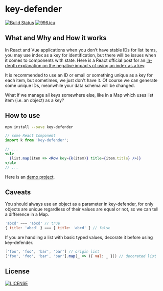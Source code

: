 # key-defender

[![Build Status](https://travis-ci.org/oychao/key-defender.svg?branch=master)](https://travis-ci.org/oychao/key-defender) [![996.icu](https://img.shields.io/badge/link-996.icu-red.svg)](https://996.icu)

## What and Why and How it works

In React and Vue applications when you don't have stable IDs for list items, you may use index as a key for identification, but there will be issues when it comes to components with state. Here is a React official post for an [in-depth explanation on the negative impacts of using an index as a key][1].

It is recommended to use an ID or email or something unique as a key for each item, but sometimes, we just don't have it. Of course we can generate some unique IDs, meanwhile your data schema will be changed.

What if we manage all keys somewhere else, like in a Map which uses list item (i.e. an object) as a key?

## How to use

```bash
npm install --save key-defender
```

```jsx
// some React Component
import k from 'key-defender';

// ...
<ul>
  {list.map(item => <Row key={k(item)} title={item.title} />)}
</ul>
// ...
```

Here is an [demo project][2].

## Caveats

You should always use an object as a parameter in key-defender, for only objects are unique regardless of their values are equal or not, so we can tell a difference in a Map.

```javascript
'abcd' === 'abcd' // true
{ title: 'abcd' } === { title: 'abcd' } // false
```

If you are handling a list with basic typed values, decorate it before using key-defender.

```javascript
['foo', 'foo', 'bar', 'bar'] // origin list
['foo', 'foo', 'bar', 'bar'].map(_ => ({ val: _ })) // decorated list
```

## License

[![LICENSE](https://img.shields.io/badge/license-Anti%20996-blue.svg)](https://github.com/996icu/996.ICU/blob/master/LICENSE)

[1]: https://medium.com/@robinpokorny/index-as-a-key-is-an-anti-pattern-e0349aece318
[2]: https://github.com/oychao/key-defender/tree/master/demo

